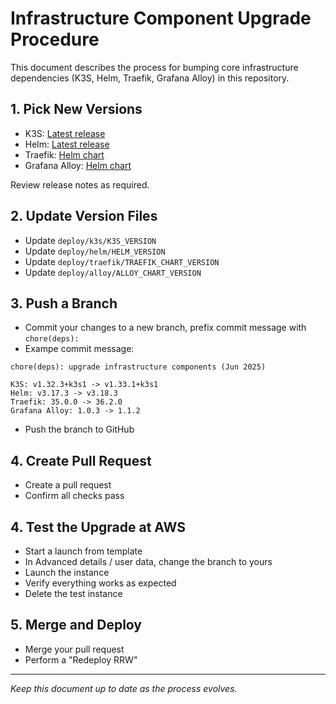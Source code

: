 # Infrastructure Component Upgrade Procedure

This document describes the process for bumping core infrastructure dependencies (K3S, Helm, Traefik, Grafana Alloy) in this repository.

## 1. Pick New Versions

- K3S: [Latest release](https://github.com/k3s-io/k3s/releases/latest)
- Helm: [Latest release](https://github.com/helm/helm/releases/latest)
- Traefik: [Helm chart](https://artifacthub.io/packages/helm/traefik/traefik)
- Grafana Alloy: [Helm chart](https://artifacthub.io/packages/helm/grafana/alloy)

Review release notes as required.

## 2. Update Version Files

- Update `deploy/k3s/K3S_VERSION`
- Update `deploy/helm/HELM_VERSION`
- Update `deploy/traefik/TRAEFIK_CHART_VERSION`
- Update `deploy/alloy/ALLOY_CHART_VERSION`

## 3. Push a Branch

- Commit your changes to a new branch, prefix commit message with `chore(deps):`
- Exampe commit message:

```
chore(deps): upgrade infrastructure components (Jun 2025)

K3S: v1.32.3+k3s1 -> v1.33.1+k3s1
Helm: v3.17.3 -> v3.18.3
Traefik: 35.0.0 -> 36.2.0
Grafana Alloy: 1.0.3 -> 1.1.2
```

- Push the branch to GitHub

## 4. Create Pull Request

- Create a pull request
- Confirm all checks pass

## 4. Test the Upgrade at AWS

- Start a launch from template
- In Advanced details / user data, change the branch to yours
- Launch the instance
- Verify everything works as expected
- Delete the test instance

## 5. Merge and Deploy

- Merge your pull request
- Perform a "Redeploy RRW"

---

_Keep this document up to date as the process evolves._
